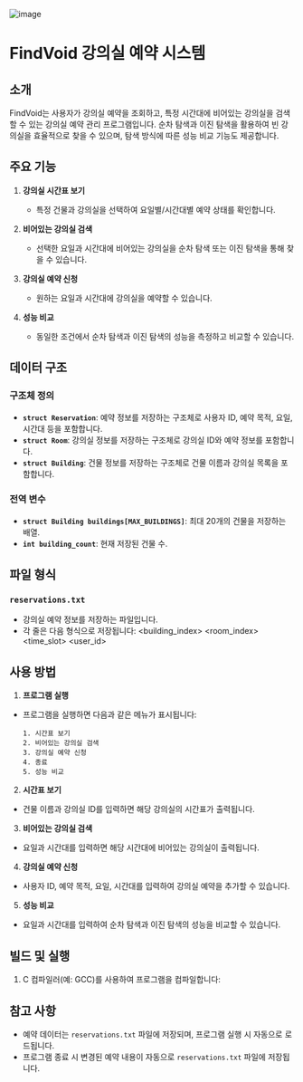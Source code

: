 ![image](https://github.com/user-attachments/assets/224ee0bb-383c-4dd8-a79b-f5822fbcf9db)
# FindVoid 강의실 예약 시스템

## 소개
FindVoid는 사용자가 강의실 예약을 조회하고, 특정 시간대에 비어있는 강의실을 검색할 수 있는 강의실 예약 관리 프로그램입니다. 순차 탐색과 이진 탐색을 활용하여 빈 강의실을 효율적으로 찾을 수 있으며, 탐색 방식에 따른 성능 비교 기능도 제공합니다.

## 주요 기능
1. **강의실 시간표 보기**
   - 특정 건물과 강의실을 선택하여 요일별/시간대별 예약 상태를 확인합니다.
   
2. **비어있는 강의실 검색**
   - 선택한 요일과 시간대에 비어있는 강의실을 순차 탐색 또는 이진 탐색을 통해 찾을 수 있습니다.
   
3. **강의실 예약 신청**
   - 원하는 요일과 시간대에 강의실을 예약할 수 있습니다.
   
4. **성능 비교**
   - 동일한 조건에서 순차 탐색과 이진 탐색의 성능을 측정하고 비교할 수 있습니다.

## 데이터 구조
### 구조체 정의
- **`struct Reservation`**: 예약 정보를 저장하는 구조체로 사용자 ID, 예약 목적, 요일, 시간대 등을 포함합니다.
- **`struct Room`**: 강의실 정보를 저장하는 구조체로 강의실 ID와 예약 정보를 포함합니다.
- **`struct Building`**: 건물 정보를 저장하는 구조체로 건물 이름과 강의실 목록을 포함합니다.

### 전역 변수
- **`struct Building buildings[MAX_BUILDINGS]`**: 최대 20개의 건물을 저장하는 배열.
- **`int building_count`**: 현재 저장된 건물 수.

## 파일 형식
### `reservations.txt`
- 강의실 예약 정보를 저장하는 파일입니다.
- 각 줄은 다음 형식으로 저장됩니다:
<building_index> <room_index> <day> <time_slot> <user_id> <purpose>


## 사용 방법
1. **프로그램 실행**
 - 프로그램을 실행하면 다음과 같은 메뉴가 표시됩니다:
   ```
   1. 시간표 보기
   2. 비어있는 강의실 검색
   3. 강의실 예약 신청
   4. 종료
   5. 성능 비교
   ```
2. **시간표 보기**
 - 건물 이름과 강의실 ID를 입력하면 해당 강의실의 시간표가 출력됩니다.
 
3. **비어있는 강의실 검색**
 - 요일과 시간대를 입력하면 해당 시간대에 비어있는 강의실이 출력됩니다.
 
4. **강의실 예약 신청**
 - 사용자 ID, 예약 목적, 요일, 시간대를 입력하여 강의실 예약을 추가할 수 있습니다.
 
5. **성능 비교**
 - 요일과 시간대를 입력하여 순차 탐색과 이진 탐색의 성능을 비교할 수 있습니다.

## 빌드 및 실행
1. C 컴파일러(예: GCC)를 사용하여 프로그램을 컴파일합니다:

## 참고 사항
- 예약 데이터는 `reservations.txt` 파일에 저장되며, 프로그램 실행 시 자동으로 로드됩니다.
- 프로그램 종료 시 변경된 예약 내용이 자동으로 `reservations.txt` 파일에 저장됩니다.
